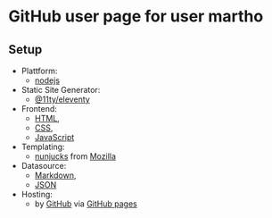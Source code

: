 # GitHub user page for user martho

## Setup

* Plattform: 
  * [nodejs](https://nodejs.org/)
* Static Site Generator: 
  * [@11ty/eleventy](https://www.11ty.dev/)
* Frontend: 
  * [HTML](https://html.spec.whatwg.org/), 
  * [CSS](https://www.w3.org/Style/CSS/), 
  * [JavaScript](https://www.ecma-international.org/publications/standards/Ecma-262.htm)
* Templating: 
  * [nunjucks](https://mozilla.github.io/nunjucks/) from [Mozilla](https://www.mozilla.org/)
* Datasource: 
  * [Markdown](https://daringfireball.net/projects/markdown/), 
  * [JSON](https://www.json.org/)
* Hosting: 
  * by [GitHub](https://github.com/) via [GitHub pages](https://pages.github.com/)
